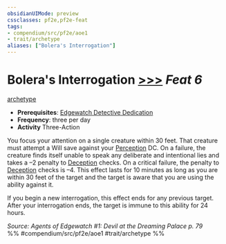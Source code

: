 ```yaml
---
obsidianUIMode: preview
cssclasses: pf2e,pf2e-feat
tags:
- compendium/src/pf2e/aoe1
- trait/archetype
aliases: ["Bolera's Interrogation"]
---
```

# Bolera's Interrogation  [>>>](rules/core-rulebook/chapter-9-playing-the-game.md#Actions "Three-Action") *Feat 6*  
[archetype](rules/traits/archetype.md "Archetype Feat Trait")  

- **Prerequisites**: [Edgewatch Detective Dedication](compendium/feats/edgewatch-detective-dedication-aoe1.md)
- **Frequency**: three per day
- **Activity** Three-Action

You focus your attention on a single creature within 30 feet. That creature must attempt a Will save against your [Perception](compendium/skills.md#Perception) DC. On a failure, the creature finds itself unable to speak any deliberate and intentional lies and takes a –2 penalty to [Deception](compendium/skills.md#Deception) checks. On a critical failure, the penalty to [Deception](compendium/skills.md#Deception) checks is –4. This effect lasts for 10 minutes as long as you are within 30 feet of the target and the target is aware that you are using the ability against it.

If you begin a new interrogation, this effect ends for any previous target. After your interrogation ends, the target is immune to this ability for 24 hours.

*Source: Agents of Edgewatch #1: Devil at the Dreaming Palace p. 79*  
%% #compendium/src/pf2e/aoe1 #trait/archetype %%